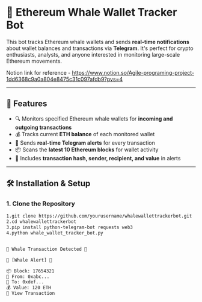 # 🐋 Ethereum Whale Wallet Tracker Bot

This bot tracks Ethereum whale wallets and sends **real-time notifications** about wallet balances and transactions via **Telegram**. It's perfect for crypto enthusiasts, analysts, and anyone interested in monitoring large-scale Ethereum movements.

Notion link for reference - https://www.notion.so/Agile-programing-project-1dd6368c9a0a804e8475c31c097afdb9?pvs=4

---

## 🚀 Features

- 🔍 Monitors specified Ethereum whale wallets for **incoming and outgoing transactions**
- 💰 Tracks current **ETH balance** of each monitored wallet
- 📲 Sends **real-time Telegram alerts** for every transaction
- 📦 Scans the **latest 10 Ethereum blocks** for wallet activity
- 🔗 Includes **transaction hash, sender, recipient, and value** in alerts

---

## 🛠️ Installation & Setup

### 1. Clone the Repository

```bash
1.git clone https://github.com/yourusername/whalewallettrackerbot.git
2.cd whalewallettrackerbot
3.pip install python-telegram-bot requests web3
4.python whale_wallet_tracker_bot.py


🚨 Whale Transaction Detected 🚨

🚨 [Whale Alert] 🚨

📦 Block: 17654321
👤 From: 0xabc...
👤 To: 0xdef...
💰 Value: 120 ETH
🔗 View Transaction




